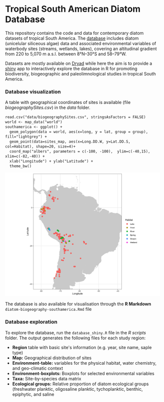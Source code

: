 # Tropical South American Diatom Database

<!-- README.md is generated from README.Rmd. Please edit that file -->

This repository contains the code and data for contemporary diatom datasets of tropical South America.
The [database](http://www.xavierbenito.com/bgsa/bgsa.html) includes diatom (unicelular siliceous algae) data and associated environmental variables of waterbody sites (streams, wetlands, lakes), covering an altitudinal gradient from 220 to 5,070 m a.s.l. between 8°N–30°S and 58–79°W.

Datasets are mostly available on [Dryad](https://datadryad.org/resource/doi:10.5061/dryad.ck7pt) while here the aim is to provide a [shiny](http://shiny.rstudio.com) app to interactively explore the database in R for promoting biodiversity, biogeographic and paleolimnological studies in tropical South America.

### Database visualization
A table with geographical coordinates of sites is available (file <i>biogeographySites.csv</i>) in the <i>data</i> folder. 

<pre><code>read.csv("data/biogeographySites.csv", stringsAsFactors = FALSE) 
world <- map_data("world")
southamerica <- ggplot() +
  geom_polygon(data = world, aes(x=long, y = lat, group = group), fill="lightgrey") +
  geom_point(data=sites_map, aes(x=Long.DD.W, y=Lat.DD.S, col=Habitat), shape=20, size=4)+
  coord_map("albers", parameters = c(-100, -100),  ylim=c(-40,15), xlim=c(-82,-40)) +
  xlab("Longitude") + ylab("Latitude") +
  theme_bw()</pre></code>
<img src="plots/sites.png" width=600></img>

The database is also available for visualisation through the **R Markdown**  `diatom-biogeography-southamerica.Rmd` file

### Database exploration
To explore the database, run the `database_shiny.R` file in the <i>R scripts</i> folder. The output generates the following files for each study region:

<ul>
<li><b>Region</b> table with basic site's information (e.g. year, site name, saple type)</li>
<li><b>Map:</b> Geographical distribution of sites</li>
<li><b>Environment-table:</b> variables for the physical habitat, water chemistry, and geo-climatic context</li>
<li><b>Environment-boxplots:</b> Boxplots for selected environmental variables</li>
<li><b>Taxa:</b> Site-by-species data matrix</li>
<li><b>Ecological groups:</b> Relative proportion of diatom ecological groups (freshwater planktic, oligosaline planktic, tychoplanktic, benthic, epiphytic, and saline</li>



</ul>

